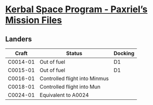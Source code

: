 # [Kerbal Space Program - Paxriel’s Mission Files](../)

## Landers

| Craft | Status | Docking |
|-------|--------|---------|
| C0014-01 | Out of fuel | D1 |
| C0015-01 | Out of fuel | D1 |
| C0016-01 | Controlled flight into Minmus | |
| C0018-01 | Controlled flight into Mun | |
| C0024-01 | Equivalent to A0024 | |
